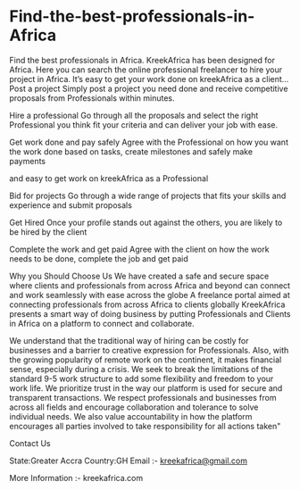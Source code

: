 # Find-the-best-professionals-in-Africa
Find the best professionals in Africa. KreekAfrica has been designed for Africa. Here you can search the online professional freelancer to hire your project in Africa.
It’s easy to get your work done on kreekAfrica as a client…
Post a project
Simply post a project you need done and receive competitive proposals from Professionals within minutes.

Hire a professional
Go through all the proposals and select the right Professional you think fit your criteria and can deliver your job with ease.

Get work done and pay safely
Agree with the Professional on how you want the work done based on tasks, create milestones and safely make payments


and easy to get work on kreekAfrica as a Professional

Bid for projects
Go through a wide range of projects that fits your skills and experience and submit proposals

Get Hired
Once your profile stands out against the others, you are likely to be hired by the client

Complete the work and get paid
Agree with the client on how the work needs to be done, complete the job and get paid

Why you Should Choose Us
We have created a safe and secure space where clients and professionals from across Africa and beyond can connect and work seamlessly with ease across the globe
A freelance portal aimed at connecting professionals from across Africa to clients globally
KreekAfrica presents a smart way of doing business by putting Professionals and Clients in Africa on a platform to connect and collaborate.

We understand that the traditional way of hiring can be costly for businesses and a barrier to creative expression for Professionals. Also, with the growing popularity of remote work on the continent, it makes financial sense, especially during a crisis. We seek to break the limitations of the standard 9-5 work structure to add some flexibility and freedom to your work life.
We prioritize trust in the way our platform is used for secure and transparent transactions. We respect professionals and businesses from across all fields and encourage collaboration and tolerance to solve individual needs. We also value accountability in how the platform encourages all parties involved to take responsibility for all actions taken"

Contact Us 

State:Greater Accra
Country:GH
Email :-  kreekafrica@gmail.com 

More Information :-  kreekafrica.com

